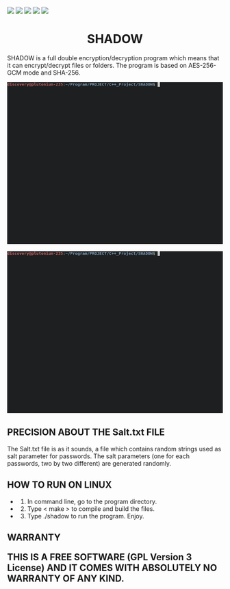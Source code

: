 ![](https://img.shields.io/badge/Code-C++-orange.svg?style=plastic&logo=c%2B%2B)
![](https://img.shields.io/badge/OS-Linux-orange.svg?style=plastic&logo=Linux)
![](https://img.shields.io/badge/Algorithm-AES-orange.svg?style=plastic&logo)
![](https://img.shields.io/badge/Algorithm-SHA-orange.svg?style=plastic&logo)
![](https://img.shields.io/badge/Tools-SublimeText-orange.svg?style=plastic&logo)
<h1 align="center"> SHADOW </h1>
SHADOW is a full double encryption/decryption program which means that it can encrypt/decrypt files or folders. The program is based on AES-256-GCM mode and SHA-256.

![Output](https://github.com/AndryRafam/Shadow/blob/main/Output/folderC.gif)

![Output](https://github.com/AndryRafam/Shadow/blob/main/Output/folderD.gif)

<h2 align="left"> PRECISION ABOUT THE Salt.txt FILE </h2>

The Salt.txt file is as it sounds, a file which contains random strings used as salt parameter for passwords.
The salt parameters (one for each passwords, two by two different) are generated randomly.

<h2 align="left"> HOW TO RUN ON LINUX </h2>

- 1) In command line, go to the program directory.
- 2) Type < make > to compile and build the files.
- 3) Type ./shadow to run the program. Enjoy.

<h2 align="left"> WARRANTY
  
  THIS IS A FREE SOFTWARE (GPL Version 3 License) AND IT COMES WITH ABSOLUTELY NO WARRANTY OF ANY KIND.

